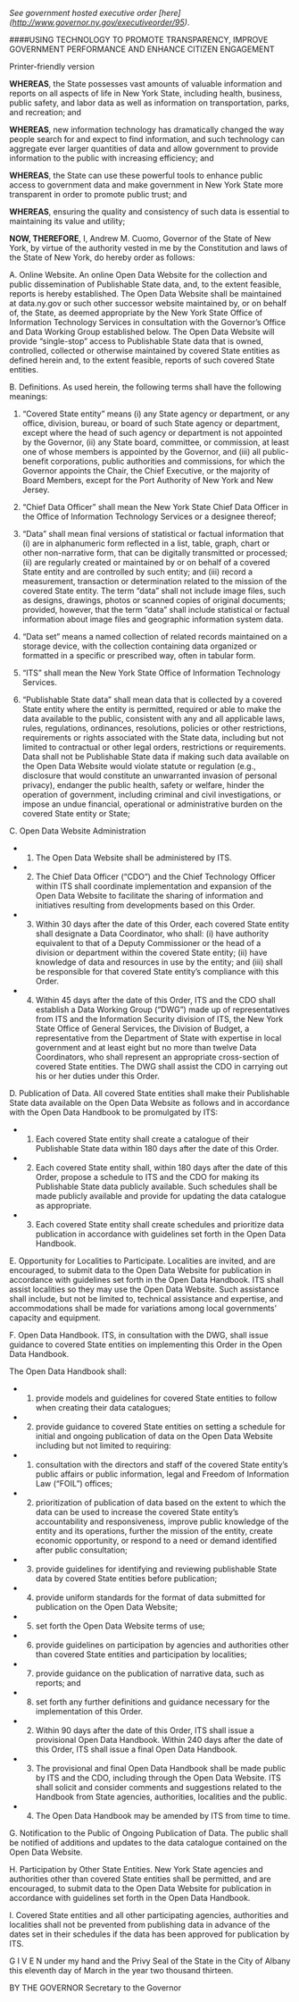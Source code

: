 _See government hosted executive order [here] (http://www.governor.ny.gov/executiveorder/95)_.

####USING TECHNOLOGY TO PROMOTE TRANSPARENCY, IMPROVE GOVERNMENT PERFORMANCE AND ENHANCE CITIZEN ENGAGEMENT  

Printer-friendly version

**WHEREAS**, the State possesses vast amounts of valuable information and reports on all aspects of life in New York State, including health, business, public safety, and labor data as well as information on transportation, parks, and recreation; and
 
**WHEREAS**, new information technology has dramatically changed the way people search for and expect to find information, and such technology can aggregate ever larger quantities of data and allow government to provide information to the public with increasing efficiency; and   
 
**WHEREAS**, the State can use these powerful tools to enhance public access to government data and make government in New York State more transparent in order to promote public trust; and
 
**WHEREAS**, ensuring the quality and consistency of such data is essential to maintaining its value and utility;
 
**NOW, THEREFORE**, I, Andrew M. Cuomo, Governor of the State of New York, by virtue of the authority vested in me by the Constitution and laws of the State of New York, do hereby order as follows:  
 
A.  Online Website.  An online Open Data Website for the collection and public dissemination of Publishable State data, and, to the extent feasible, reports is hereby established. The Open Data Website shall be maintained at data.ny.gov or such other successor website maintained by, or on behalf of, the State, as deemed appropriate by the New York State Office of Information Technology Services in consultation with the Governor’s Office and Data Working Group established below.  The Open Data Website will provide “single-stop” access to Publishable State data that is owned, controlled, collected or otherwise maintained by covered State entities as defined herein and, to the extent feasible, reports of such covered State entities.  
 
B.  Definitions.  As used herein, the following terms shall have the following meanings:  
 
1.  “Covered State entity” means (i) any State agency or department, or any office, division, bureau, or board of such State agency or department, except where the head of such agency or department is not appointed by the Governor, (ii) any State board, committee, or commission, at least one of whose members is appointed by the Governor, and (iii) all public-benefit corporations, public authorities and commissions, for which the Governor appoints the Chair, the Chief Executive, or the majority of Board Members, except for the Port Authority of New York and New Jersey.  

2.  “Chief Data Officer” shall mean the New York State Chief Data Officer in the Office of Information Technology Services or a designee thereof;  
 
3.  “Data” shall mean final versions of statistical or factual information that (i) are in alphanumeric form reflected in a list, table, graph, chart or other non-narrative form, that can be digitally transmitted or processed; (ii) are regularly created or maintained by or on behalf of a covered State entity and are controlled by such entity; and (iii) record a measurement, transaction or determination related to the mission of the covered State entity.  The term “data” shall not include image files, such as designs, drawings, photos or scanned copies of original documents; provided, however, that the term “data” shall include statistical or factual information about image files and geographic information system data.  
 
4.  “Data set” means a named collection of related records maintained on a storage device, with the collection containing data organized or formatted in a specific or prescribed way, often in tabular form.  
 
5.  “ITS” shall mean the New York State Office of Information Technology Services.  
 
6.  “Publishable State data” shall mean data that is collected by a covered State entity where the entity is permitted, required or able to make the data available to the public, consistent with any and all applicable laws, rules, regulations, ordinances, resolutions, policies or other restrictions, requirements or rights associated with the State data, including but not limited to contractual or other legal orders, restrictions or requirements.  Data shall not be Publishable State data if making such data available on the Open Data Website would violate statute or regulation (e.g., disclosure that would constitute an unwarranted invasion of personal privacy), endanger the public health, safety or welfare, hinder the operation of government, including criminal and civil investigations, or impose an undue financial, operational or administrative burden on the covered State entity or State;  
 
C.  Open Data Website Administration  

* 1. The Open Data Website shall be administered by ITS.  
* 2. The Chief Data Officer (“CDO”) and the Chief Technology Officer within ITS shall coordinate implementation and expansion of the Open Data Website to facilitate the sharing of information and initiatives resulting from developments based on this Order.  
* 3. Within 30 days after the date of this Order, each covered State entity shall designate a Data Coordinator, who shall: (i) have authority equivalent to that of a Deputy Commissioner or the head of a division or department within the covered State entity; (ii) have knowledge of data and resources in use by the entity; and (iii) shall be responsible for that covered State entity’s compliance with this Order.  
* 4. Within 45 days after the date of this Order, ITS and the CDO shall establish a Data Working Group (“DWG”) made up of representatives from ITS and the Information Security division of ITS, the New York State Office of General Services, the Division of Budget, a representative from the Department of State with expertise in local government and at least eight but no more than twelve Data Coordinators, who shall represent an appropriate cross-section of covered State entities. The DWG shall assist the CDO in carrying out his or her duties under this Order.  
 
D.  Publication of Data.  All covered State entities shall make their Publishable State data available on the Open Data Website as follows and in accordance with the Open Data Handbook to be promulgated by ITS:  
* 1. Each covered State entity shall create a catalogue of their Publishable State data within 180 days after the date of this Order.   
* 2. Each covered State entity shall, within 180 days after the date of this Order, propose a schedule to ITS and the CDO for making its Publishable State data publicly available.  Such schedules shall be made publicly available and provide for updating the data catalogue as appropriate.  
* 3. Each covered State entity shall create schedules and prioritize data publication in accordance with guidelines set forth in the Open Data Handbook.  
 
E.  Opportunity for Localities to Participate.  Localities are invited, and are encouraged, to submit data to the Open Data Website for publication in accordance with guidelines set forth in the Open Data Handbook.  ITS shall assist localities so they may use the Open Data Website.  Such assistance shall include, but not be limited to, technical assistance and expertise, and accommodations shall be made for variations among local governments’ capacity and equipment.  
 
F.  Open Data Handbook.  ITS, in consultation with the DWG, shall issue guidance to covered State entities on implementing this Order in the Open Data Handbook.  
 
The Open Data Handbook shall:  
* 1. provide models and guidelines for covered State entities to follow when creating their data catalogues;  
* 2. provide guidance to covered State entities on setting a schedule for initial and ongoing publication of data on the Open Data Website including but not limited to requiring:  
 * 1. consultation with the directors and staff of the covered State entity’s public affairs or public information, legal and Freedom of Information Law (“FOIL”) offices;  
 * 2. prioritization of publication of data based on the extent to which the data can be used to increase the covered State entity’s accountability and responsiveness, improve public knowledge of the entity and its operations, further the mission of the entity, create economic opportunity, or respond to a need or demand identified after public consultation;  
 * 3. provide guidelines for identifying and reviewing publishable State data by covered State entities before publication;  
 * 4. provide uniform standards for the format of data submitted for publication on the Open Data Website;
 * 5. set forth the Open Data Website terms of use;
 * 6. provide guidelines on participation by agencies and authorities other than covered State entities and participation by localities;  
 * 7. provide guidance on the publication of narrative data, such as reports; and
 * 8. set forth any further definitions and guidance necessary for the implementation of this Order.
* 2. Within 90 days after the date of this Order, ITS shall issue a provisional Open Data Handbook.  Within 240 days after the date of this Order, ITS shall issue a final Open Data Handbook.
* 3. The provisional and final Open Data Handbook shall be made public by ITS and the CDO, including through the Open Data Website.  ITS shall solicit and consider comments and suggestions related to the Handbook from State agencies, authorities, localities and the public.
* 4. The Open Data Handbook may be amended by ITS from time to time.
 
G.  Notification to the Public of Ongoing Publication of Data.  The public shall be notified of additions and updates to the data catalogue contained on the Open Data Website.
 
H.  Participation by Other State Entities.  New York State agencies and authorities other than covered State entities shall be permitted, and are encouraged, to submit data to the Open Data Website for publication in accordance with guidelines set forth in the Open Data Handbook. 
 
I.  Covered State entities and all other participating agencies, authorities and localities shall not be prevented from publishing data in advance of the dates set in their schedules if the data has been approved for publication by ITS.
 
G I V E N   under my hand and the Privy Seal of the State in the City of Albany this eleventh day of March in the year two thousand thirteen.
 
BY THE GOVERNOR
Secretary to the Governor
